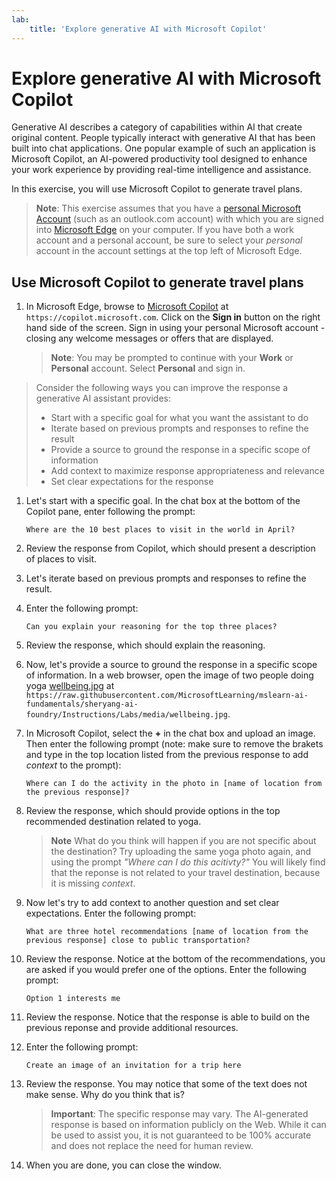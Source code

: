 ```yaml
---
lab:
    title: 'Explore generative AI with Microsoft Copilot'
---
```

# Explore generative AI with Microsoft Copilot

Generative AI describes a category of capabilities within AI that create original content. People typically interact with generative AI that has been built into chat applications. One popular example of such an application is Microsoft Copilot, an AI-powered productivity tool designed to enhance your work experience by providing real-time intelligence and assistance. 

In this exercise, you will use Microsoft Copilot to generate travel plans.

> **Note**: This exercise assumes that you have a [personal Microsoft Account](https://signup.live.com) (such as an outlook.com account) with which you are signed into [Microsoft Edge](https://www.microsoft.com/edge/download) on your computer. If you have both a work account and a personal account, be sure to select your *personal* account in the account settings at the top left of Microsoft Edge.

## Use Microsoft Copilot to generate travel plans

1. In Microsoft Edge, browse to [Microsoft Copilot](https://copilot.microsoft.com) at `https://copilot.microsoft.com`. Click on the **Sign in** button on the right hand side of the screen. Sign in using your personal Microsoft account - closing any welcome messages or offers that are displayed.

    >**Note**: You may be prompted to continue with your **Work** or  **Personal** account. Select **Personal** and sign in. 

>Consider the following ways you can improve the response a generative AI assistant provides:
> - Start with a specific goal for what you want the assistant to do
> - Iterate based on previous prompts and responses to refine the result
> - Provide a source to ground the response in a specific scope of information
> - Add context to maximize response appropriateness and relevance
> - Set clear expectations for the response

1. Let's start with a specific goal. In the chat box at the bottom of the Copilot pane, enter following the prompt:

    ```prompt
    Where are the 10 best places to visit in the world in April?
    ```

1. Review the response from Copilot, which should present a description of places to visit.
 
1. Let's iterate based on previous prompts and responses to refine the result.

1. Enter the following prompt:

    ```prompt
    Can you explain your reasoning for the top three places? 
    ```

1. Review the response, which should explain the reasoning.

1. Now, let's provide a source to ground the response in a specific scope of information. In a web browser, open the image of two people doing yoga [wellbeing.jpg](https://raw.githubusercontent.com/MicrosoftLearning/mslearn-ai-fundamentals/sheryang-ai-foundry/Instructions/Labs/media/wellbeing.jpg) at `https://raw.githubusercontent.com/MicrosoftLearning/mslearn-ai-fundamentals/sheryang-ai-foundry/Instructions/Labs/media/wellbeing.jpg`. 


1. In Microsoft Copilot, select the **+** in the chat box and upload an image. Then enter the following prompt (note: make sure to remove the brakets and type in the top location listed from the previous response to add *context* to the prompt): 
    
    ```prompt
    Where can I do the activity in the photo in [name of location from the previous response]? 
    ```

1. Review the response, which should provide options in the top recommended destination related to yoga. 
    
    >**Note**
    >What do you think will happen if you are not specific about the destination? Try uploading the same yoga photo again, and using the prompt *"Where can I do this acitivty?"* You will likely find that the reponse is not related to your travel destination, because it is missing *context*. 

1. Now let's try to add context to another question and set clear expectations. Enter the following prompt: 

    ```prompt
    What are three hotel recommendations [name of location from the previous response] close to public transportation?
    ```

1. Review the response. Notice at the bottom of the recommendations, you are asked if you would prefer one of the options. Enter the following prompt: 

    ```prompt
    Option 1 interests me
    ```

1. Review the response. Notice that the response is able to build on the previous reponse and provide additional resources. 

1. Enter the following prompt: 

    ```prompt
    Create an image of an invitation for a trip here
    ```

1. Review the response. You may notice that some of the text does not make sense. Why do you think that is? 

    > **Important**: The specific response may vary. The AI-generated response is based on information publicly on the Web. While it can be used to assist you, it is not guaranteed to be 100% accurate and does not replace the need for human review.

1. When you are done, you can close the window. 
